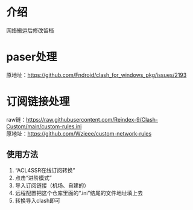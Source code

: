 # 介绍
网络搬运后修改留档  
# paser处理  
原地址：https://github.com/Fndroid/clash_for_windows_pkg/issues/2193  
# 订阅链接处理  
raw链：https://raw.githubusercontent.com/Reindex-9/Clash-Custom/main/custom-rules.ini  
原地址：https://github.com/Wzieee/custom-network-rules  
## 使用方法
1. “ACL4SSR在线订阅转换”
2. 点击“进阶模式”
3. 导入订阅链接（机场、自建的）
4. 远程配置把这个仓库里面的“.ini”结尾的文件地址填上去
5. 转换导入clash即可
